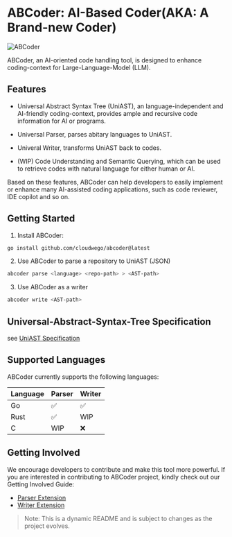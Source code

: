 <!--
 Copyright 2025 CloudWeGo Authors
 
 Licensed under the Apache License, Version 2.0 (the "License");
 you may not use this file except in compliance with the License.
 You may obtain a copy of the License at
 
     https://www.apache.org/licenses/LICENSE-2.0
 
 Unless required by applicable law or agreed to in writing, software
 distributed under the License is distributed on an "AS IS" BASIS,
 WITHOUT WARRANTIES OR CONDITIONS OF ANY KIND, either express or implied.
 See the License for the specific language governing permissions and
 limitations under the License.
-->

# ABCoder: AI-Based Coder(AKA: A Brand-new Coder)

![ABCoder](images/ABCoder.png)

ABCoder, an AI-oriented code handling tool, is designed to enhance coding-context for Large-Language-Model (LLM).


## Features

-  Universal Abstract Syntax Tree (UniAST), an language-independent and AI-friendly  coding-context, provides ample and recursive code information for AI or programs.
  
-  Universal Parser, parses abitary languages to UniAST.

-  Univeral Writer, transforms UniAST back to codes.

- (WIP) Code Understanding and Semantic Querying, which can be used to retrieve codes with natural language for either human or AI.
  
Based on these features, ABCoder can help developers to easily implement or enhance many AI-assisted coding applications, such as code reviewer, IDE copilot and so on.

## Getting Started

1. Install ABCoder:
```bash
go install github.com/cloudwego/abcoder@latest
```
2. Use ABCoder to parse a repository to UniAST (JSON)
```bash
abcoder parse <language> <repo-path> > <AST-path>
```
3. Use ABCoder as a writer
```bash
abcoder write <AST-path>
```

## Universal-Abstract-Syntax-Tree Specification

see [UniAST Specification](docs/uniast-zh.md)


## Supported Languages

ABCoder currently supports the following languages:

| Language | Parser | Writer |
| -------- | ------ | ------ |
| Go       | ✅      | ✅      |
| Rust     | ✅      | WIP    |
| C        | WIP    | ❌      |


## Getting Involved

We encourage developers to contribute and make this tool more powerful. If you are interested in contributing to ABCoder
project, kindly check out our Getting Involved Guide:
- [Parser Extension](docs/parser_extension-zh.md)
- [Writer Extension](docs/writer_extension-zh.md)

> Note: This is a dynamic README and is subject to changes as the project evolves.
